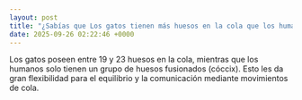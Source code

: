 ```yaml
---
layout: post
title: "¿Sabías que Los gatos tienen más huesos en la cola que los humanos?"
date: 2025-09-26 02:22:46 +0000
---
```


Los gatos poseen entre 19 y 23 huesos en la cola, mientras que los humanos solo tienen un grupo de huesos fusionados (cóccix). Esto les da gran flexibilidad para el equilibrio y la comunicación mediante movimientos de cola.

